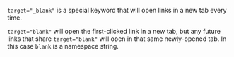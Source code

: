 `target="_blank"` is a special keyword that will open links in a new tab every time.

`target="blank"` will open the first-clicked link in a new tab, but any future links that share `target="blank"` will open in that same newly-opened tab. In this case `blank` is a namespace string.
